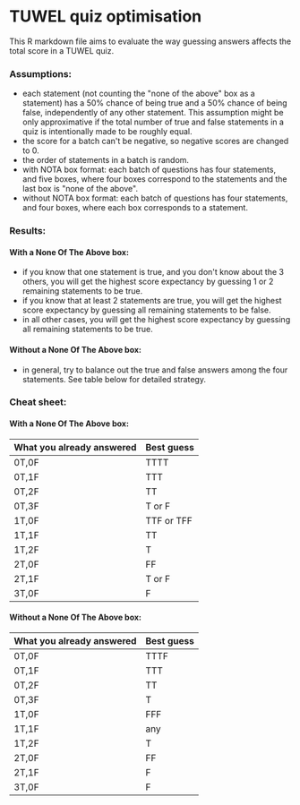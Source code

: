 # TUWEL quiz optimisation
This R markdown file aims to evaluate the way guessing answers affects the total score in a TUWEL quiz.
### Assumptions:
 - each statement (not counting the "none of the above" box as a statement) has a 50% chance of being true
and a 50% chance of being false, independently of any other statement. This assumption might be only approximative
if the total number of true and false statements in a quiz is intentionally made to be roughly equal.
 - the score for a batch can't be negative, so negative scores are changed to 0.
 - the order of statements in a batch is random.
 - with NOTA box format: each batch of questions has four statements, and five boxes, where four boxes correspond to the statements
   and the last box is "none of the above".
 - without NOTA box format: each batch of questions has four statements, and four boxes, where each box corresponds to a statement.

### Results:
#### With a None Of The Above box:
- if you know that one statement is true, and you don't know about the 3 others, you will
get the highest score expectancy by guessing 1 or 2 remaining statements to be true.  
- if you know that at least 2 statements are true, you will get the highest score
expectancy by guessing all remaining statements to be false.  
- in all other cases, you will get the highest score expectancy by guessing all remaining
statements to be true. 

#### Without a None Of The Above box:
- in general, try to balance out the true and false answers among the four statements. 
See table below for detailed strategy. 

### Cheat sheet:
#### With a None Of The Above box:
| What you already answered | Best guess |
| --- | --- |
| 0T,0F | TTTT |
| 0T,1F | TTT |
| 0T,2F | TT |
| 0T,3F | T or F |
| 1T,0F | TTF or TFF |
| 1T,1F | TT |
| 1T,2F | T |
| 2T,0F | FF |
| 2T,1F | T or F |
| 3T,0F | F |

#### Without a None Of The Above box:
| What you already answered | Best guess |
| --- |-------|
| 0T,0F | TTTF  |
| 0T,1F | TTT   |
| 0T,2F | TT    |
| 0T,3F | T     |
| 1T,0F | FFF   |
| 1T,1F | any   |
| 1T,2F | T     |
| 2T,0F | FF    |
| 2T,1F | F     |
| 3T,0F | F     |